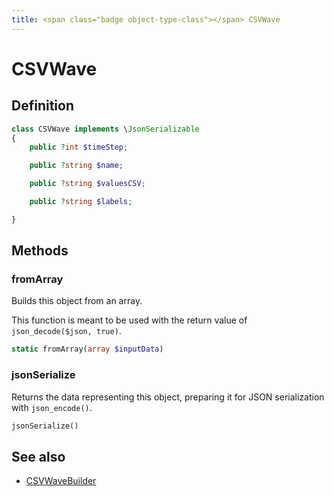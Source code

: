 ```yaml
---
title: <span class="badge object-type-class"></span> CSVWave
---
```

# <span class="badge object-type-class"></span> CSVWave

## Definition

```php
class CSVWave implements \JsonSerializable
{
    public ?int $timeStep;

    public ?string $name;

    public ?string $valuesCSV;

    public ?string $labels;

}
```
## Methods

### <span class="badge object-method"></span> fromArray

Builds this object from an array.

This function is meant to be used with the return value of `json_decode($json, true)`.

```php
static fromArray(array $inputData)
```

### <span class="badge object-method"></span> jsonSerialize

Returns the data representing this object, preparing it for JSON serialization with `json_encode()`.

```php
jsonSerialize()
```

## See also

 * <span class="badge builder"></span> [CSVWaveBuilder](./builder-CSVWaveBuilder.md)
